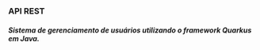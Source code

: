 ### API REST
<h5> Sistema de gerenciamento de usuários utilizando o framework Quarkus em Java. </h5>
